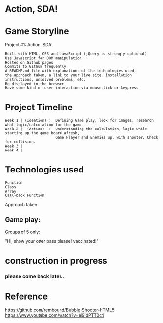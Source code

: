# Action, SDA!
<html>
<body>

  # Game Storyline
    
Project #1: Action, SDA!

    Built with HTML, CSS and JavaScript (jQuery is strongly optional)
    Use Javascript for DOM manipulation
    Hosted on Github pages
    Commits to Github frequently
    A README.md file with explanations of the technologies used,
    the approach taken, a link to your live site, installation instructions, unsolved problems, etc.
    Be displayed in the browser
    Have some kind of user interaction via mouseclick or keypress


  # Project Timeline
    Week 1 | (Ideation) :  Defining Game play, look for images, research what logic/calculation for the game
    Week 2 |  (Action)  :  Understanding the calculation, logic while starting up the game board afresh,
                           Game Player and Enemies up, with shooter. Check for collision. 
    Week 3 |
    Week 4 |

  # Technologies used
    
    Function
    Class
    Array
    Call-back Function
    
   Approach taken
    
   
    
<h2>Game play: </h2>

<p>Groups of 5 only:</p>


<p> "Hi, show your otter pass please! vaccinated!"</p>

  <h1> construction in progress </h1>
  <h3> please come back later.. </h3>


# Reference
https://github.com/rembound/Bubble-Shooter-HTML5
https://www.youtube.com/watch?v=eI9idPTT0c4
    
</body>
</html>



